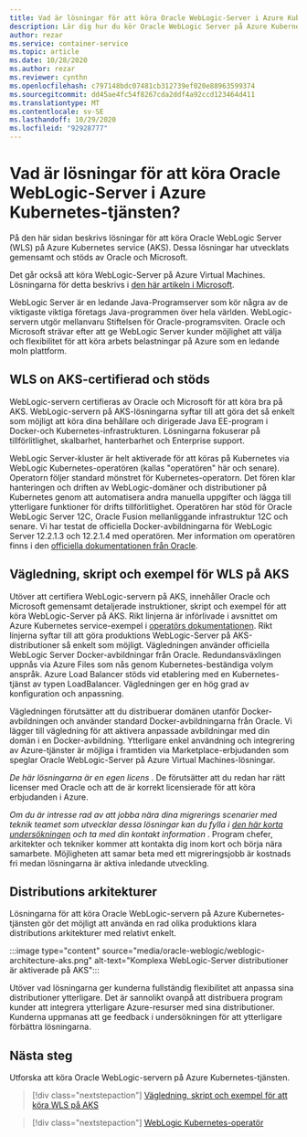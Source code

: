 ```yaml
---
title: Vad är lösningar för att köra Oracle WebLogic-Server i Azure Kubernetes-tjänsten
description: Lär dig hur du kör Oracle WebLogic Server på Azure Kubernetes-tjänsten.
author: rezar
ms.service: container-service
ms.topic: article
ms.date: 10/28/2020
ms.author: rezar
ms.reviewer: cynthn
ms.openlocfilehash: c797148bdc07481cb312739ef020e88963599374
ms.sourcegitcommit: dd45ae4fc54f8267cda2ddf4a92ccd123464d411
ms.translationtype: MT
ms.contentlocale: sv-SE
ms.lasthandoff: 10/29/2020
ms.locfileid: "92928777"
---
```

# <a name="what-are-solutions-for-running-oracle-weblogic-server-on-the-azure-kubernetes-service"></a>Vad är lösningar för att köra Oracle WebLogic-Server i Azure Kubernetes-tjänsten?

På den här sidan beskrivs lösningar för att köra Oracle WebLogic Server (WLS) på Azure Kubernetes service (AKS). Dessa lösningar har utvecklats gemensamt och stöds av Oracle och Microsoft.

Det går också att köra WebLogic-Server på Azure Virtual Machines. Lösningarna för detta beskrivs i [den här artikeln i Microsoft](/azure/virtual-machines/workloads/oracle/oracle-weblogic).

WebLogic Server är en ledande Java-Programserver som kör några av de viktigaste viktiga företags Java-programmen över hela världen. WebLogic-servern utgör mellanvaru Stiftelsen för Oracle-programsviten. Oracle och Microsoft strävar efter att ge WebLogic Server kunder möjlighet att välja och flexibilitet för att köra arbets belastningar på Azure som en ledande moln plattform.

## <a name="wls-on-aks-certified-and-supported"></a>WLS on AKS-certifierad och stöds
WebLogic-servern certifieras av Oracle och Microsoft för att köra bra på AKS. WebLogic-servern på AKS-lösningarna syftar till att göra det så enkelt som möjligt att köra dina behållare och dirigerade Java EE-program i Docker-och Kubernetes-infrastrukturen. Lösningarna fokuserar på tillförlitlighet, skalbarhet, hanterbarhet och Enterprise support.

WebLogic Server-kluster är helt aktiverade för att köras på Kubernetes via WebLogic Kubernetes-operatören (kallas "operatören" här och senare). Operatorn följer standard mönstret för Kubernetes-operatorn. Det fören klar hanteringen och driften av WebLogic-domäner och distributioner på Kubernetes genom att automatisera andra manuella uppgifter och lägga till ytterligare funktioner för drifts tillförlitlighet. Operatören har stöd för Oracle WebLogic Server 12C, Oracle Fusion mellanliggande infrastruktur 12C och senare. Vi har testat de officiella Docker-avbildningarna för WebLogic Server 12.2.1.3 och 12.2.1.4 med operatören. Mer information om operatören finns i den [officiella dokumentationen från Oracle](https://oracle.github.io/weblogic-kubernetes-operator/).

## <a name="guidance-scripts-and-samples-for-wls-on-aks"></a>Vägledning, skript och exempel för WLS på AKS
Utöver att certifiera WebLogic-servern på AKS, innehåller Oracle och Microsoft gemensamt detaljerade instruktioner, skript och exempel för att köra WebLogic-Server på AKS. Rikt linjerna är införlivade i avsnittet om Azure Kubernetes service-exempel i [operatörs dokumentationen](https://oracle.github.io/weblogic-kubernetes-operator/samples/simple/azure-kubernetes-service/). Rikt linjerna syftar till att göra produktions WebLogic-Server på AKS-distributioner så enkelt som möjligt. Vägledningen använder officiella WebLogic Server Docker-avbildningar från Oracle. Redundansväxlingen uppnås via Azure Files som nås genom Kubernetes-beständiga volym anspråk. Azure Load Balancer stöds vid etablering med en Kubernetes-tjänst av typen LoadBalancer. Vägledningen ger en hög grad av konfiguration och anpassning.

Vägledningen förutsätter att du distribuerar domänen utanför Docker-avbildningen och använder standard Docker-avbildningarna från Oracle. Vi lägger till vägledning för att aktivera anpassade avbildningar med din domän i en Docker-avbildning. Ytterligare enkel användning och integrering av Azure-tjänster är möjliga i framtiden via Marketplace-erbjudanden som speglar Oracle WebLogic-Server på Azure Virtual Machines-lösningar.

_De här lösningarna är en egen licens_ . De förutsätter att du redan har rätt licenser med Oracle och att de är korrekt licensierade för att köra erbjudanden i Azure.

_Om du är intresse rad av att jobba nära dina migrerings scenarier med teknik teamet som utvecklar dessa lösningar kan du fylla i [den här korta undersökningen](https://aka.ms/wls-on-azure-survey) och ta med din kontakt information_ . Program chefer, arkitekter och tekniker kommer att kontakta dig inom kort och börja nära samarbete. Möjligheten att samar beta med ett migreringsjobb är kostnads fri medan lösningarna är aktiva inledande utveckling.

## <a name="deployment-architectures"></a>Distributions arkitekturer

Lösningarna för att köra Oracle WebLogic-servern på Azure Kubernetes-tjänsten gör det möjligt att använda en rad olika produktions klara distributions arkitekturer med relativt enkelt.

:::image type="content" source="media/oracle-weblogic/weblogic-architecture-aks.png" alt-text="Komplexa WebLogic-Server distributioner är aktiverade på AKS":::

Utöver vad lösningarna ger kunderna fullständig flexibilitet att anpassa sina distributioner ytterligare. Det är sannolikt ovanpå att distribuera program kunder att integrera ytterligare Azure-resurser med sina distributioner. Kunderna uppmanas att ge feedback i undersökningen för att ytterligare förbättra lösningarna.

## <a name="next-steps"></a>Nästa steg

Utforska att köra Oracle WebLogic-servern på Azure Kubernetes-tjänsten.

> [!div class="nextstepaction"]
> [Vägledning, skript och exempel för att köra WLS på AKS](https://oracle.github.io/weblogic-kubernetes-operator/samples/simple/azure-kubernetes-service/)

> [!div class="nextstepaction"]
> [WebLogic Kubernetes-operatör](https://oracle.github.io/weblogic-kubernetes-operator/)
